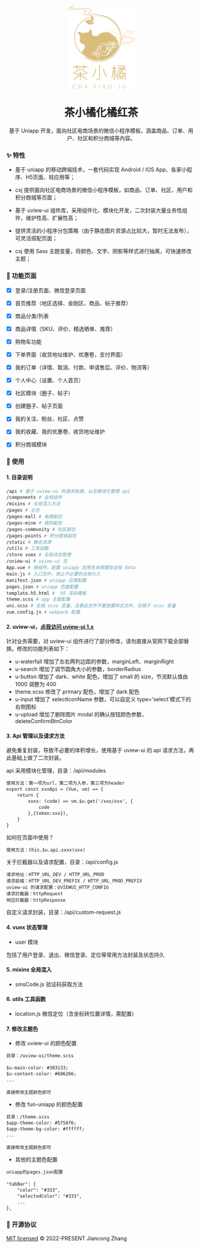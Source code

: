 <div align="center">
  <a href="https://github.com/zjc2782171149/cxj-tea" target="_blank">
    <img width="180" src="./static/mine/logo.png"/>
  </a>
</div>

<div align="center">
  <h1>茶小橘化橘红茶</h1>
  <div>
  
  基于 Uniapp 开发，面向社区电商场景的微信小程序模板，涵盖商品、订单、用户、社区和积分商城等内容。


  </div>
</div>

### ✨ 特性

- 基于 uniapp 的移动跨端技术，一套代码实现 Android / IOS App、各家小程序、H5页面、轻应用等；

- cxj 提供面向社区电商场景的微信小程序模板，如商品、订单、社区、用户和积分商城等页面；

- 基于 uview-ui 组件库，采用组件化、模块化开发，二次封装大量业务性组件，维护性高、扩展性高；

- 提供灵活的小程序分包策略（由于静态图片资源占比较大，暂时无法发布），可灵活搭配页面；

- cxj 使用 Sass 主题变量，将颜色、文字、阴影等样式进行抽离，可快速修改主题；


### 📌 功能页面

- [x] 登录/注册页面、微信登录页面

- [x] 首页推荐（地区选择、金刚区、商品、帖子推荐）

- [x] 商品分类/列表

- [x] 商品详情（SKU、评价、精选晒单、推荐）

- [x] 购物车功能

- [x] 下单界面（收货地址维护、优惠卷，支付界面）

- [x] 我的订单（详情、取消、付款、申请售后、评价、物流等）

- [x] 个人中心（设置、个人首页）

- [x] 社区模块（圈子、帖子）

- [x] 创建圈子、帖子页面

- [x] 我的关注、粉丝、社区、点赞

- [x] 我的收藏、我的优惠卷、收货地址维护

- [x] 积分商城模块

<!-- ### 🌰 界面展示

由于本地静态图片较多，暂时未上线发布，您可以参考图片或者 Clone 代码后运行。

<table>
    <tr>
        <td><img width="100%" src="./.readme/login.jpg"></td>
        <td><img width="100%" src="./.readme/home.jpg"></td>
        <td><img width="100%" src="./.readme/city-list.jpg"></td>
    </tr>
    <tr>
        <td><img width="100%" src="./.readme/shop-home.jpg"></td>
        <td><img width="100%" src="./.readme/community.jpg"></td>
        <td><img width="100%" src="./.readme/mine.jpg"></td>
    </tr>
    <tr>
        <td><img width="100%" src="./.readme/shop-detail.jpg"></td>
        <td><img width="100%" src="./.readme/shop-cart.jpg"></td>
        <td><img width="100%" src="./.readme/order-pay.jpg"></td>
    </tr>
    <tr>
        <td><img width="100%" src="./.readme/order-list.jpg"></td>
        <td><img width="100%" src="./.readme/order-after-sale.jpg"></td>
        <td><img width="100%" src="./.readme/address.jpg"></td>
    </tr>
    <tr>
        <td><img width="100%" src="./.readme/publish-community.jpg"></td>
        <td><img width="100%" src="./.readme/publish-post.jpg"></td>
        <td><img width="100%" src="./.readme/address.jpg"></td>
    </tr>
    <tr>
        <td><img width="100%" src="./.readme/mine-list.jpg"></td>
        <td><img width="100%" src="./.readme/order-express.jpg"></td>
        <td><img width="100%" src="./.readme/post.jpg"></td>
    </tr>
</table> -->

### 🌈 使用

#### 1. 目录说明

```sh
/api # 基于 uview-ui 的请求处理，以及模块化管理 api
/components # 全局组件
/mixins # 全局混入方法
/pages # 主包
/pages-mall # 电商副包
/pages-mine # 我的副包
/pages-community # 社区副包
/pages-points # 积分商城副包
/static # 静态资源
/utils # 工具函数
/store vuex # 全局状态管理
/uview-ui # uview-ui 包
App.vue # 根组件，配置 uniapp 应用生命周期及全局 data
main.js # 入口文件，禁止不必要的全局引入
manifest.json # uniapp 应用配置
pages.json # uniapp 页面配置
template.h5.html #  h5 渲染模板
theme.scss # app 主题配置
uni.scss # 全局 scss 变量，注意此文件不要放置样式文件，仅限于 scss 变量
vue.config.js # webpack 配置
```

#### 2. uview-ui，[点我访问 uview-ui 1.x](https://v1.uviewui.com/)

针对业务需要，对 uview-ui 组件进行了部分修改，请勿直接从官网下载全部替换。修改的功能列表如下：

- u-waterfall 增加了左右两列边距的参数，marginLeft、marginRight
- u-search 增加了调节圆角大小的参数，borderRadius
- u-button 增加了 dark、white 配色，增加了 small 的 size，节流默认值由 1000 调整为 400
- theme.scss 修改了 primary 配色，增加了 dark 配色
- u-input 增加了 selectIconName 参数，可以自定义 type='select'模式下的右侧图标
- u-upload 增加了删除图片 modal 的确认按钮颜色参数，deleteConfirmBtnColor

#### 3. Api 管理以及请求方法

避免重复封装，导致不必要的体积增长，使用基于 uview-ui 的 api 请求方法，再此基础上做了二次封装。

api 采用模块化管理，目录：/api/modules

```
使用方法：第一项为url，第二项为入参，第三项为header
export const xxxApi = (Vue, vm) => {
	return {
		xxxx: (code) => vm.$u.get('/xxx/xxx', {
			code
		},{token:xxx}),
	}
}
```

如何在页面中使用？

```
使用方法：this.$u.api.xxxx(xxx)
```

关于拦截器以及请求配置，目录：/api/config.js

```
请求地址：HTTP_URL_DEV / HTTP_URL_PROD
请求前缀：HTTP_URL_DEV_PREFIX / HTTP_URL_PROD_PREFIX
uview-ui 的请求配置：UVIEWUI_HTTP_CONFIG
请求拦截器：httpRequest
响应拦截器：httpResponse
```

自定义请求封装，目录：/api/custom-request.js

#### 4. vuex 状态管理

- user 模块

包括了用户登录、退出、微信登录、定位等常用方法封装及状态持久

#### 5. mixins 全局混入

- smsCode.js 验证码获取方法

#### 6. utils 工具函数

- location.js 微信定位（含坐标转位置详情，需配置）

#### 7. 修改主题色

- 修改 uview-ui 的颜色配置

```
目录：/uview-ui/theme.scss

$u-main-color: #303133;
$u-content-color: #606266;
...

直接修改主题颜色即可
```

- 修改 fun-uniapp 的颜色配置

```
目录：/theme.scss
$app-theme-color: #5758f6;
$app-theme-bg-color: #ffffff;
...

直接修改主题颜色即可
```

- 其他的主题色配置

```
uniapp的pages.json配置

"tabBar": {
	"color": "#333",
	"selectedColor": "#333",
	...
},
```

### 🧣 开源协议

[MIT licensed](./LICENSE) © 2022-PRESENT Jiancong Zhang
